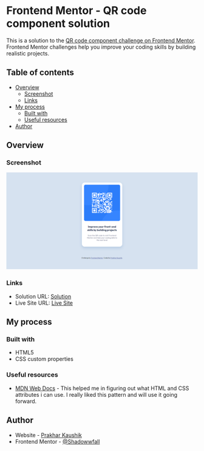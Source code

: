 # Frontend Mentor - QR code component solution

This is a solution to the [QR code component challenge on Frontend Mentor](https://www.frontendmentor.io/challenges/qr-code-component-iux_sIO_H). Frontend Mentor challenges help you improve your coding skills by building realistic projects. 

## Table of contents

- [Overview](#overview)
  - [Screenshot](#screenshot)
  - [Links](#links)
- [My process](#my-process)
  - [Built with](#built-with)
  - [Useful resources](#useful-resources)
- [Author](#author)

## Overview

### Screenshot

![](./Screenshot.png)

### Links

- Solution URL: [Solution](https://github.com/Shadowwfall/qr-code-component)
- Live Site URL: [Live Site](https://shadowwfall.github.io/qr-code-component/)

## My process

### Built with

- HTML5
- CSS custom properties

### Useful resources

- [MDN Web Docs](https://developer.mozilla.org/en-US/) - This helped me in figuring out what HTML and CSS attributes i can use. I really liked this pattern and will use it going forward.

## Author

- Website - [Prakhar Kaushik](https://www.your-site.com)
- Frontend Mentor - [@Shadowwfall](https://www.frontendmentor.io/profile/Shadowwfall)

